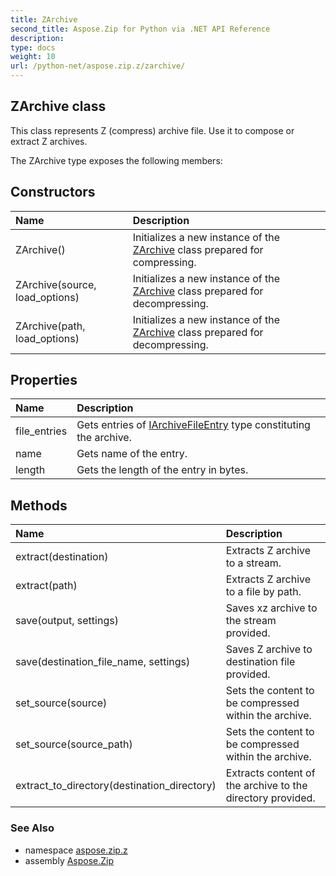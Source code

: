 ```yaml
---
title: ZArchive
second_title: Aspose.Zip for Python via .NET API Reference
description: 
type: docs
weight: 10
url: /python-net/aspose.zip.z/zarchive/
---
```


## ZArchive class

This class represents Z (compress) archive file. Use it to compose or extract Z archives.

The ZArchive type exposes the following members:
## Constructors
| Name | Description |
| :- | :- |
|ZArchive()|Initializes a new instance of the [ZArchive](/zip/python-net/aspose.zip.z/zarchive/) class prepared for compressing.|
|ZArchive(source, load_options)|Initializes a new instance of the [ZArchive](/zip/python-net/aspose.zip.z/zarchive/) class prepared for decompressing.|
|ZArchive(path, load_options)|Initializes a new instance of the [ZArchive](/zip/python-net/aspose.zip.z/zarchive/) class prepared for decompressing.|
## Properties
| Name | Description |
| :- | :- |
|file_entries|Gets entries of [IArchiveFileEntry](/zip/python-net/aspose.zip/iarchivefileentry/) type constituting the archive.|
|name|Gets name of the entry.|
|length|Gets the length of the entry in bytes.|
## Methods
| Name | Description |
| :- | :- |
|extract(destination)|Extracts Z archive to a stream.|
|extract(path)|Extracts Z archive to a file by path.|
|save(output, settings)|Saves xz archive to the stream provided.|
|save(destination_file_name, settings)|Saves Z archive to destination file provided.|
|set_source(source)|Sets the content to be compressed within the archive.|
|set_source(source_path)|Sets the content to be compressed within the archive.|
|extract_to_directory(destination_directory)|Extracts content of the archive to the directory provided.|

### See Also

* namespace [aspose.zip.z](/zip/python-net/aspose.zip.z/)
* assembly [Aspose.Zip](/zip/python-net/)


